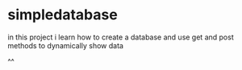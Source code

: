 # simpledatabase
in this project i learn how to create a database and use get and post methods to dynamically show data

^^

